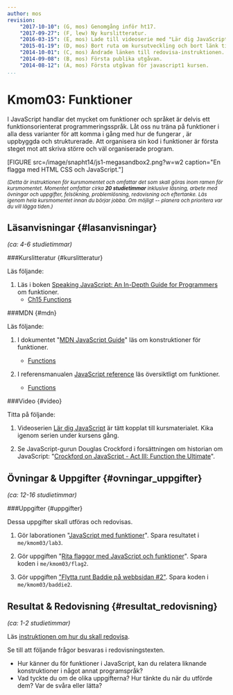 ```yaml
---
author: mos
revision:
    "2017-10-10": (G, mos) Genomgång inför ht17.
    "2017-09-27": (F, lew) Ny kurslitteratur.
    "2016-03-15": (E, mos) Lade till videoserie med "Lär dig JavaScript".
    "2015-01-19": (D, mos) Bort ruta om kursutveckling och bort länk till youtube-serie.
    "2014-10-01": (C, mos) Ändrade länken till redovisa-instruktionen.
    "2014-09-08": (B, mos) Första publika utgåvan.
    "2014-08-12": (A, mos) Första utgåvan för javascript1 kursen.
...
```

Kmom03: Funktioner
==================================

I JavaScript handlar det mycket om funktioner och språket är delvis ett funktionsorienterat programmeringsspråk. Låt oss nu träna på funktioner i alla dess varianter för att komma i gång med hur de fungerar , är uppbyggda och strukturerade. Att organisera sin kod i funktioner är första steget mot att skriva större och väl organiserade program.

[FIGURE src=/image/snapht14/js1-megasandbox2.png?w=w2 caption="En flagga med HTML CSS och JavaScript."]

<small><i>(Detta är instruktionen för kursmomentet och omfattar det som skall göras inom ramen för kursmomentet. Momentet omfattar cirka **20 studietimmar** inklusive läsning, arbete med övningar och uppgifter, felsökning, problemlösning, redovisning och eftertanke. Läs igenom hela kursmomentet innan du börjar jobba. Om möjligt -- planera och prioritera var du vill lägga tiden.)</i></small>



Läsanvisningar  {#lasanvisningar}
---------------------------------

*(ca: 4-6 studietimmar)*


###Kurslitteratur  {#kurslitteratur}

Läs följande:

1. Läs i boken [Speaking JavaScript: An In-Depth Guide for Programmers](kunskap/boken-speaking-javascript) om funktioner.
    * [Ch15 Functions](http://speakingjs.com/es5/ch15.html)

<!-- 1. [Eloquent JavaScript: A Modern Introduction to Programming](kunskap/boken-eloquent-javascript-a-modern-introduction-to-programming)
    * [Ch3 Functions](http://eloquentjavascript.net/03_functions.html) -->



###MDN {#mdn}

Läs följande:

1. I dokumentet "[MDN JavaScript Guide](https://developer.mozilla.org/en-US/docs/Web/JavaScript/Guide)" läs om konstruktioner för funktioner.
    * [Functions](https://developer.mozilla.org/en-US/docs/Web/JavaScript/Guide/Functions)

1. I referensmanualen [JavaScript reference](https://developer.mozilla.org/en-US/docs/Web/JavaScript/Reference) läs översiktligt om funktioner.
    * [Functions](https://developer.mozilla.org/en-US/docs/Web/JavaScript/Reference/Functions)



<!--
###Artiklar {#artiklar}
-->


###Video  {#video}

Titta på följande:

1. Videoserien [Lär dig JavaScript](https://www.youtube.com/playlist?list=PLKtP9l5q3ce_YXUQlr5aAzJ406vSsmeMT) är tätt kopplat till kursmaterialet. Kika igenom serien under kursens gång.

1. Se JavaScript-gurun Douglas Crockford i forsättningen om historian om JavaScript: "[Crockford on JavaScript - Act III: Function the Ultimate](https://www.youtube.com/watch?v=ya4UHuXNygM)".



<!--
###Lästips {#lastips}

Det finns inga lästips.
-->



Övningar & Uppgifter  {#ovningar_uppgifter}
-------------------------------------------

*(ca: 12-16 studietimmar)*

<!--
###Övningar {#ovningar}

Genomför övningarna för att träna inför uppgifterna.

Det finns inga övningar.
-->


###Uppgifter {#uppgifter}

Dessa uppgifter skall utföras och redovisas.

1. Gör laborationen "[JavaScript med funktioner](uppgift/javascript-med-funktioner)". Spara resultatet i `me/kmom03/lab3`.

2. Gör uppgiften "[Rita flaggor med JavaScript och funktioner](uppgift/gor-svenska-flaggan-med-javascript-html-och-css)". Spara koden i `me/kmom03/flag2`.

3. Gör uppgiften ["Flytta runt Baddie på webbsidan #2"](uppgift/flytta-baddie-pa-webbsida-2). Spara koden i `me/kmom03/baddie2`.



<!--
###Extra {#extra}

Det finns inga extra uppgifter.
-->



Resultat & Redovisning  {#resultat_redovisning}
-----------------------------------------------

*(ca: 1-2 studietimmar)*

Läs [instruktionen om hur du skall redovisa](./../redovisa).

Se till att följande frågor besvaras i redovisningstexten.

* Hur känner du för funktioner i JavaScript, kan du relatera liknande konstruktioner i något annat programspråk?
* Vad tyckte du om de olika uppgifterna? Hur tänkte du när du utförde dem? Var de svåra eller lätta?
